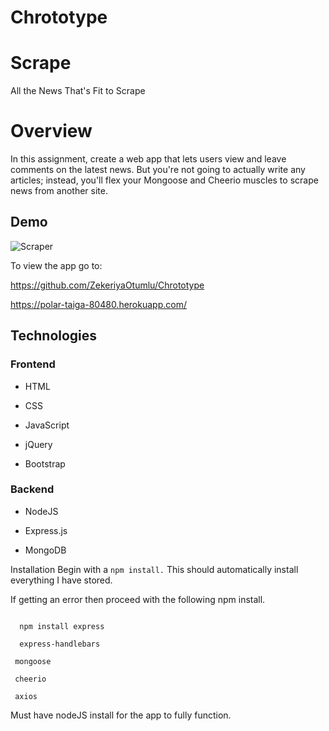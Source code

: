 # Chrototype

# Scrape
All the News That's Fit to Scrape

# Overview

In this assignment, create a web app that lets users view and leave comments on the latest news. But you're not going to actually write any articles; instead, you'll flex your Mongoose and Cheerio muscles to scrape news from another site.

## Demo

![Scraper](https://user-images.githubusercontent.com/45694823/73795400-828abf00-4778-11ea-9b21-9d88c1173b30.PNG)

To view the app go to:

https://github.com/ZekeriyaOtumlu/Chrototype

https://polar-taiga-80480.herokuapp.com/
## Technologies

### Frontend
* HTML

* CSS

* JavaScript

* jQuery

* Bootstrap

### Backend
* NodeJS

* Express.js

* MongoDB


Installation
Begin with a ```npm install.``` This should automatically install everything I have stored.

If getting an error then proceed with the following npm install.
```
 
  npm install express

  express-handlebars

 mongoose

 cheerio

 axios
```
Must have nodeJS install for the app to fully function.
